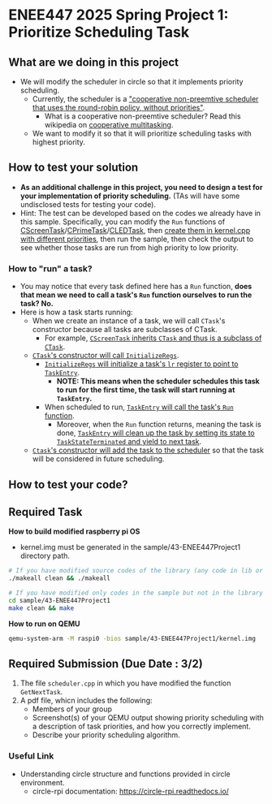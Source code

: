 # ENEE447 2025 Spring Project 1: Prioritize Scheduling Task

## What are we doing in this project
- We will modify the scheduler in circle so that it implements priority scheduling.
	- Currently, the scheduler is a ["cooperative non-preemtive scheduler that uses the round-robin policy, without priorities"](https://github.com/sklaw/circle/blob/master/include/circle/sched/scheduler.h#L31-L33).
		- What is a cooperative non-preemtive scheduler? Read this wikipedia on [cooperative multitasking](https://en.wikipedia.org/wiki/Cooperative_multitasking).
	- We want to modify it so that it will prioritize scheduling tasks with highest priority.

## How to test your solution 
- **As an additional challenge in this project, you need to design a test for your implementation of priority scheduling.** (TAs will have some undisclosed tests for testing your code).
- Hint: The test can be developed based on the codes we already have in this sample. Specifically, you can modify the `Run` functions of [CScreenTask](screentask.cpp#L34-L51)/[CPrimeTask](primetask.cpp#L42-L84)/[CLEDTask](ledtask.cpp#L32-L47), then [create them in kernel.cpp with different priorities](kernel.cpp#L84-L94), then run the sample, then check the output to see whether those tasks are run from high priority to low priority.

### How to "run" a task?
- You may notice that every task defined here has a `Run` function, **does that mean we need to call a task's `Run` function ourselves to run the task? No.**
- Here is how a task starts running:
	- When we create an instance of a task, we will call `CTask`'s constructor because all tasks are subclasses of CTask. 
		- For example, [`CScreenTask` inherits `CTask` and thus is a subclass of `CTask`](screentask.h#L26).
	- [`CTask`'s constructor will call `InitializeRegs`](../../lib/sched/task.cpp#L48).
		- [`InitializeRegs` will initialize a task's `lr` register to point to `TaskEntry`](../..//lib/sched/task.cpp#L148).
			- **NOTE: This means when the scheduler schedules this task to run for the first time, the task will start running at `TaskEntry`.**
		- When scheduled to run, [`TaskEntry` will call the task's `Run` function](../..//lib/sched/task.cpp#L181).
			- Moreover, when the `Run` function returns, meaning the task is done, [`TaskEntry` will clean up the task by setting its state to `TaskStateTerminated` and yield to next task](../..//lib/sched/task.cpp#L183-L185).
	- [`Ctask`'s constructor will add the task to the scheduler](../..//lib/sched/task.cpp#L55) so that the task will be considered in future scheduling.

## How to test your code?

## Required Task


**How to build modified raspberry pi OS**
- kernel.img must be generated in the sample/43-ENEE447Project1 directory path.

```bash
# If you have modified source codes of the library (any code in lib or include)
./makeall clean && ./makeall

# If you have modified only codes in the sample but not in the library
cd sample/43-ENEE447Project1
make clean && make

```

**How to run on QEMU**
```bash
qemu-system-arm -M raspi0 -bios sample/43-ENEE447Project1/kernel.img
```



## Required Submission (Due Date : 3/2)

1. The file `scheduler.cpp` in which you have modified the function `GetNextTask`.
2. A pdf file, whicn includes the following:
	* Members of your group
	* Screenshot(s) of your QEMU output showing priority scheduling with a description of task priorities, and how you correctly implement. 
	* Describe your priority scheduling algorithm.


### Useful Link

* Understanding circle structure and functions provided in circle environment. 
	* circle-rpi documentation: https://circle-rpi.readthedocs.io/
